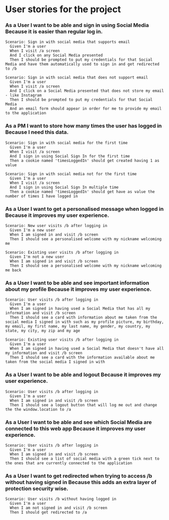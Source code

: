 # User stories for the project

### As a **User** I want to **be able and sign in using Social Media** Because **it is easier than regular log in**.
```
Scenario: Sign in with social media that supports email
  Given I'm a user
  When I visit /a screen
  And I click on any Social Media presented
  Then I should be prompted to put my credentials for that Social Media and have them automatically used to sign in and get redirected to /b

Scenario: Sign in with social media that does not support email
  Given I'm a user
  When I visit /a screen
  And I click on a Social Media presented that does not store my email - like Instagram
  Then I should be prompted to put my credentials for that Social Media
  And an email form should appear in order for me to provide my email to the application
```

### As a **PM** I want to **store how many times the user has logged in** Because **I need this data**.
```
Scenario: Sign in with social media for the first time
  Given I'm a user
  When I visit /a screen
  And I sign in using Social Sign In for the first time
  Then a cookie named 'timesLoggedIn' should get created having 1 as value

Scenario: Sign in with social media not for the first time
  Given I'm a user
  When I visit /a screen
  And I sign in using Social Sign In multiple time
  Then a cookie named 'timesLoggedIn' should get have as value the number of times I have logged in
```

### As a **User** I want to **get a personalised message when logged in** Because **it improves my user experience**.
```
Scenario: New user visits /b after logging in
  Given I'm a new user
  When I am signed in and visit /b screen
  Then I should see a personalised welcome with my nickname welcoming me

Scenario: Existing user visits /b after logging in
  Given I'm not a new user
  When I am signed in and visit /b screen
  Then I should see a personalised welcome with my nickname welcoming me back
```

### As a **User** I want to **be able and see important information about my profile** Because **it improves my user experience**.
```
Scenario: User visits /b after logging in
  Given I'm a user
  When I am signed in having used a Social Media that has all my information and visit /b screen
  Then I should see a card with information about me taken from the social media I signed in with such as my profile picture, my birthday, my email, my first name, my last name, my gender, my country, my state, my city, my zip and my age

Scenario: Existing user visits /b after logging in
  Given I'm a user
  When I am signed in having used a Social Media that doesn't have all my information and visit /b screen
  Then I should see a card with the information available about me taken from the social media I signed in with
```

### As a **User** I want to **be able and logout** Because **it improves my user experience**.
```
Scenario: User visits /b after logging in
  Given I'm a user
  When I am signed in and visit /b screen
  Then I should see a logout button that will log me out and change the the window.location to /a
```

### As a **User** I want to **be able and see which Social Media are connected to this web app** Because **it improves my user experience**.
```
Scenario: User visits /b after logging in
  Given I'm a user
  When I am signed in and visit /b screen
  Then I should see a list of social media with a green tick next to the ones that are currently connected to the application
```

### As a **User** I want to **get redirected when trying to access /b without having signed in** Because **this adds an extra layer of protection security wise**.
```
Scenario: User visits /b without having logged in
  Given I'm a user
  When I am not signed in and visit /b screen
  Then I should get redirected to /a
```
